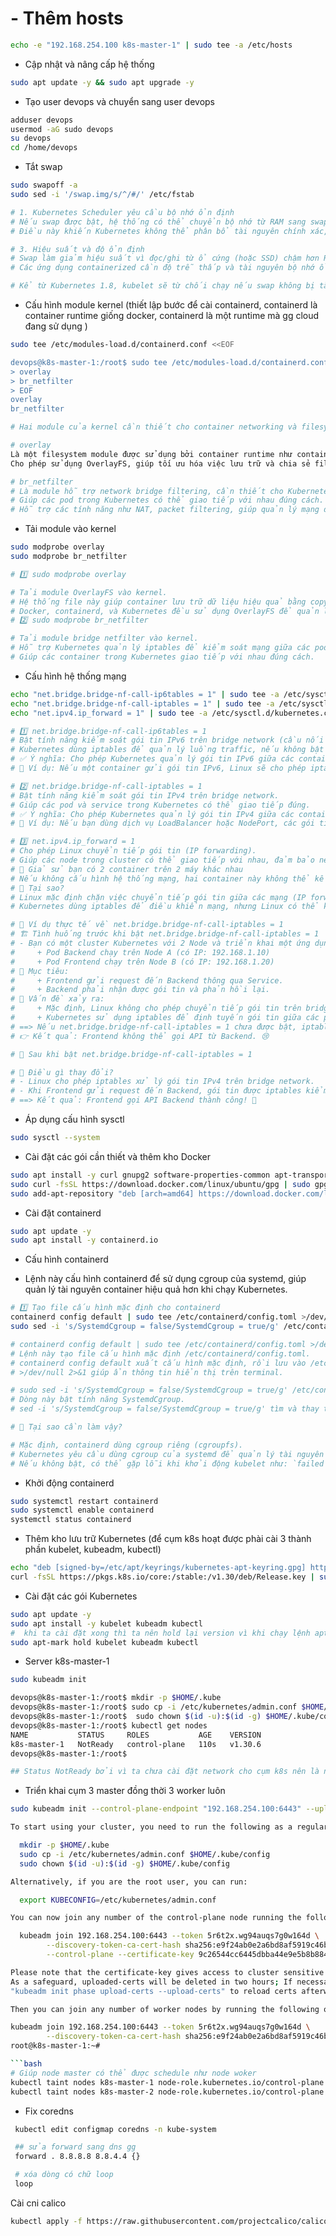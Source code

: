 # - Thêm hosts

```bash
echo -e "192.168.254.100 k8s-master-1" | sudo tee -a /etc/hosts
```

- Cập nhật và nâng cấp hệ thống

```bash
sudo apt update -y && sudo apt upgrade -y
```

- Tạo user devops và chuyển sang user devops

```bash
adduser devops
usermod -aG sudo devops
su devops
cd /home/devops
```

- Tắt swap

```bash
sudo swapoff -a
sudo sed -i '/swap.img/s/^/#/' /etc/fstab

# 1. Kubernetes Scheduler yêu cầu bộ nhớ ổn định
# Nếu swap được bật, hệ thống có thể chuyển bộ nhớ từ RAM sang swap, làm sai lệch dữ liệu về dung lượng bộ nhớ thực sự có sẵn.
# Điều này khiến Kubernetes không thể phân bổ tài nguyên chính xác, gây ra lỗi hoặc ảnh hưởng đến hiệu suất.

# 3. Hiệu suất và độ ổn định
# Swap làm giảm hiệu suất vì đọc/ghi từ ổ cứng (hoặc SSD) chậm hơn RAM.
# Các ứng dụng containerized cần độ trễ thấp và tài nguyên bộ nhớ ổn định, nên Kubernetes yêu cầu chạy hoàn toàn trên RAM.

# Kể từ Kubernetes 1.8, kubelet sẽ từ chối chạy nếu swap không bị tắt trừ khi bạn bật tùy chọn --fail-swap-on=false (không khuyến nghị).
```



- Cấu hình module kernel (thiết lập bước để cài containerd, containerd là  container runtime giống docker, containerd là một runtime mà gg cloud đang sử dụng ) 

```bash
sudo tee /etc/modules-load.d/containerd.conf <<EOF

devops@k8s-master-1:/root$ sudo tee /etc/modules-load.d/containerd.conf <<EOF
> overlay
> br_netfilter
> EOF
overlay
br_netfilter
```

```bash
# Hai module của kernel cần thiết cho container networking và filesystem.

# overlay
Là một filesystem module được sử dụng bởi container runtime như containerd hoặc Docker.
Cho phép sử dụng OverlayFS, giúp tối ưu hóa việc lưu trữ và chia sẻ filesystem giữa các container.

# br_netfilter
# Là module hỗ trợ network bridge filtering, cần thiết cho Kubernetes để quản lý iptables và Network Policy.
# Giúp các pod trong Kubernetes có thể giao tiếp với nhau đúng cách.
# Hỗ trợ các tính năng như NAT, packet filtering, giúp quản lý mạng dễ dàng hơn.
```

- Tải module vào kernel

```bash
sudo modprobe overlay
sudo modprobe br_netfilter

# 1️⃣ sudo modprobe overlay

# Tải module OverlayFS vào kernel.
# Hệ thống file này giúp container lưu trữ dữ liệu hiệu quả bằng copy-on-write, giảm dung lượng ổ đĩa và tăng tốc độ.
# Docker, containerd, và Kubernetes đều sử dụng OverlayFS để quản lý layer của image và container.
# 2️⃣ sudo modprobe br_netfilter

# Tải module bridge netfilter vào kernel.
# Hỗ trợ Kubernetes quản lý iptables để kiểm soát mạng giữa các pod.
# Giúp các container trong Kubernetes giao tiếp với nhau đúng cách.
```

- Cấu hình hệ thống mạng

```bash
echo "net.bridge.bridge-nf-call-ip6tables = 1" | sudo tee -a /etc/sysctl.d/kubernetes.conf
echo "net.bridge.bridge-nf-call-iptables = 1" | sudo tee -a /etc/sysctl.d/kubernetes.conf
echo "net.ipv4.ip_forward = 1" | sudo tee -a /etc/sysctl.d/kubernetes.conf

# 1️⃣ net.bridge.bridge-nf-call-ip6tables = 1
# Bật tính năng kiểm soát gói tin IPv6 trên bridge network (cầu nối mạng).
# Kubernetes dùng iptables để quản lý luồng traffic, nếu không bật có thể gây lỗi mạng.
# ✅ Ý nghĩa: Cho phép Kubernetes quản lý gói tin IPv6 giữa các container.
# 📌 Ví dụ: Nếu một container gửi gói tin IPv6, Linux sẽ cho phép iptables xử lý nó thay vì chặn.

# 2️⃣ net.bridge.bridge-nf-call-iptables = 1
# Bật tính năng kiểm soát gói tin IPv4 trên bridge network.
# Giúp các pod và service trong Kubernetes có thể giao tiếp đúng.
# ✅ Ý nghĩa: Cho phép Kubernetes quản lý gói tin IPv4 giữa các container.
# 📌 Ví dụ: Nếu bạn dùng dịch vụ LoadBalancer hoặc NodePort, các gói tin cần đi qua iptables. Nếu không bật, các pod có thể không giao tiếp được với nhau.

# 3️⃣ net.ipv4.ip_forward = 1
# Cho phép Linux chuyển tiếp gói tin (IP forwarding).
# Giúp các node trong cluster có thể giao tiếp với nhau, đảm bảo network giữa các pod hoạt động tốt.
# 🚀 Giả sử bạn có 2 container trên 2 máy khác nhau
# Nếu không cấu hình hệ thống mạng, hai container này không thể kết nối với nhau.
# 📌 Tại sao?
# Linux mặc định chặn việc chuyển tiếp gói tin giữa các mạng (IP forwarding).
# Kubernetes dùng iptables để điều khiển mạng, nhưng Linux có thể không cho phép iptables xử lý gói tin trên bridge network.
```


```bash
# 📌 Ví dụ thực tế về net.bridge.bridge-nf-call-iptables = 1
# 🏗 Tình huống trước khi bật net.bridge.bridge-nf-call-iptables = 1
# - Bạn có một cluster Kubernetes với 2 Node và triển khai một ứng dụng backend và frontend:
#     + Pod Backend chạy trên Node A (có IP: 192.168.1.10)
#     + Pod Frontend chạy trên Node B (có IP: 192.168.1.20)
# 📌 Mục tiêu:
#     + Frontend gửi request đến Backend thông qua Service.
#     + Backend phải nhận được gói tin và phản hồi lại.
# 📌 Vấn đề xảy ra:
#     + Mặc định, Linux không cho phép chuyển tiếp gói tin trên bridge network.
#     + Kubernetes sử dụng iptables để định tuyến gói tin giữa các pod.
# ==> Nếu net.bridge.bridge-nf-call-iptables = 1 chưa được bật, iptables sẽ bị bỏ qua, khiến request từ Frontend không đến được Backend.
# 👉 Kết quả: Frontend không thể gọi API từ Backend. 😢

# 🚀 Sau khi bật net.bridge.bridge-nf-call-iptables = 1

# 📌 Điều gì thay đổi?
# - Linux cho phép iptables xử lý gói tin IPv4 trên bridge network.
# - Khi Frontend gửi request đến Backend, gói tin được iptables kiểm soát và chuyển đến đúng pod Backend.
# ==> Kết quả: Frontend gọi API Backend thành công! 🎉
```

- Áp dụng cấu hình sysctl

```bash
sudo sysctl --system
```


- Cài đặt các gói cần thiết và thêm kho Docker

```bash
sudo apt install -y curl gnupg2 software-properties-common apt-transport-https ca-certificates
sudo curl -fsSL https://download.docker.com/linux/ubuntu/gpg | sudo gpg --dearmour -o /etc/apt/trusted.gpg.d/docker.gpg
sudo add-apt-repository "deb [arch=amd64] https://download.docker.com/linux/ubuntu $(lsb_release -cs) stable"
```

- Cài đặt containerd

```bash
sudo apt update -y
sudo apt install -y containerd.io
```

- Cấu hình containerd

- Lệnh này cấu hình containerd để sử dụng cgroup của systemd, giúp quản lý tài nguyên container hiệu quả hơn khi chạy Kubernetes.

```bash
# 1️⃣ Tạo file cấu hình mặc định cho containerd
containerd config default | sudo tee /etc/containerd/config.toml >/dev/null 2>&1
sudo sed -i 's/SystemdCgroup = false/SystemdCgroup = true/g' /etc/containerd/config.toml

# containerd config default | sudo tee /etc/containerd/config.toml >/dev/null 2>&1
# Lệnh này tạo file cấu hình mặc định /etc/containerd/config.toml.
# containerd config default xuất cấu hình mặc định, rồi lưu vào /etc/containerd/config.toml.
# >/dev/null 2>&1 giúp ẩn thông tin hiển thị trên terminal.

# sudo sed -i 's/SystemdCgroup = false/SystemdCgroup = true/g' /etc/containerd/config.toml
# Dòng này bật tính năng SystemdCgroup.
# sed -i 's/SystemdCgroup = false/SystemdCgroup = true/g' tìm và thay thế SystemdCgroup = false thành SystemdCgroup = true.

# 📌 Tại sao cần làm vậy?

# Mặc định, containerd dùng cgroup riêng (cgroupfs).
# Kubernetes yêu cầu dùng cgroup của systemd để quản lý tài nguyên tốt hơn.
# Nếu không bật, có thể gặp lỗi khi khởi động kubelet như: `failed to run Kubelet: failed to create cgroup`

```

- Khởi động containerd
```bash
sudo systemctl restart containerd
sudo systemctl enable containerd
systemctl status containerd
```

- Thêm kho lưu trữ Kubernetes (để cụm k8s hoạt được phài cài 3 thành phần kubelet, kubeadm, kubectl)
```bash
echo "deb [signed-by=/etc/apt/keyrings/kubernetes-apt-keyring.gpg] https://pkgs.k8s.io/core:/stable:/v1.30/deb/ /" | sudo tee /etc/apt/sources.list.d/kubernetes.list
curl -fsSL https://pkgs.k8s.io/core:/stable:/v1.30/deb/Release.key | sudo gpg --dearmor -o /etc/apt/keyrings/kubernetes-apt-keyring.gpg
```

- Cài đặt các gói Kubernetes
```bash
sudo apt update -y
sudo apt install -y kubelet kubeadm kubectl
#  khi ta cài đặt xong thì ta nên hold lại version vì khi chạy lệnh apt update rồi apt upgrade thì hệ thống sẽ cập nhật gói package lên và nếu ta hold lại cái version này có thể  mọt vài thành phần cập nhật lên dẫn đến cụm của ta bị lỗi
sudo apt-mark hold kubelet kubeadm kubectl
```

- Server k8s-master-1

```bash
sudo kubeadm init
```

```bash
devops@k8s-master-1:/root$ mkdir -p $HOME/.kube
devops@k8s-master-1:/root$ sudo cp -i /etc/kubernetes/admin.conf $HOME/.kube/config
devops@k8s-master-1:/root$  sudo chown $(id -u):$(id -g) $HOME/.kube/config
devops@k8s-master-1:/root$ kubectl get nodes
NAME           STATUS     ROLES           AGE    VERSION
k8s-master-1   NotReady   control-plane   110s   v1.30.6
devops@k8s-master-1:/root$

## Status NotReady bởi vì ta chưa cài đặt network cho cụm k8s nên là nó chưa thể kéo các tài nguyên về
```

- Triển khai cụm 3 master đồng thời 3 worker luôn

```bash
sudo kubeadm init --control-plane-endpoint "192.168.254.100:6443" --upload-certs
```

```bash
To start using your cluster, you need to run the following as a regular user:

  mkdir -p $HOME/.kube
  sudo cp -i /etc/kubernetes/admin.conf $HOME/.kube/config
  sudo chown $(id -u):$(id -g) $HOME/.kube/config

Alternatively, if you are the root user, you can run:

  export KUBECONFIG=/etc/kubernetes/admin.conf
```

```bash
You can now join any number of the control-plane node running the following command on each as root:

  kubeadm join 192.168.254.100:6443 --token 5r6t2x.wg94auqs7g0w164d \
        --discovery-token-ca-cert-hash sha256:e9f24ab0e2a6bd8af5919c46b0ea27a00cc6faeaf3cc6a439473ad5dbc721eae \
        --control-plane --certificate-key 9c26544cc6445dbba44e9e5b8b8849f49f26ddc2f00aa7a945223683c0902c98

Please note that the certificate-key gives access to cluster sensitive data, keep it secret!
As a safeguard, uploaded-certs will be deleted in two hours; If necessary, you can use
"kubeadm init phase upload-certs --upload-certs" to reload certs afterward.

Then you can join any number of worker nodes by running the following on each as root:

kubeadm join 192.168.254.100:6443 --token 5r6t2x.wg94auqs7g0w164d \
        --discovery-token-ca-cert-hash sha256:e9f24ab0e2a6bd8af5919c46b0ea27a00cc6faeaf3cc6a439473ad5dbc721eae
root@k8s-master-1:~#
```

```bash
```bash
# Giúp node master có thể được schedule như node woker
kubectl taint nodes k8s-master-1 node-role.kubernetes.io/control-plane:NoSchedule-
kubectl taint nodes k8s-master-2 node-role.kubernetes.io/control-plane:NoSchedule-
```

- Fix coredns
```bash
 kubectl edit configmap coredns -n kube-system

 ## sửa forward sang dns gg
 forward . 8.8.8.8 8.8.4.4 {}

 # xóa dòng có chữ loop
 loop


```

Cài cni calico
```bash
kubectl apply -f https://raw.githubusercontent.com/projectcalico/calico/v3.25.0/manifests/calico.yaml
```

```bash

```